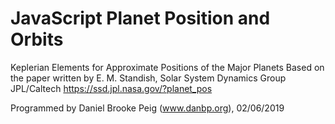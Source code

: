 # JavaScript Planet Position and Orbits

Keplerian Elements for Approximate Positions of the Major Planets
Based on the paper written by E. M. Standish, Solar System Dynamics Group JPL/Caltech
https://ssd.jpl.nasa.gov/?planet_pos

Programmed by Daniel Brooke Peig (www.danbp.org), 02/06/2019

